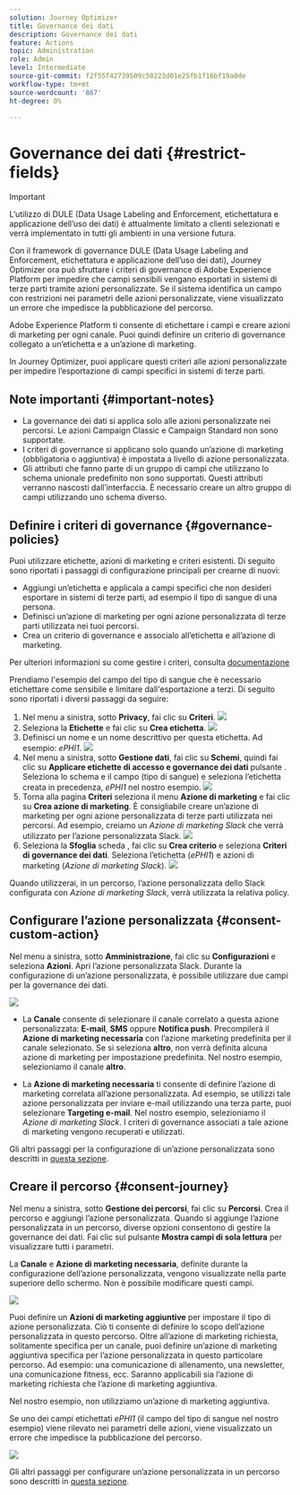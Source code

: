 ```yaml
---
solution: Journey Optimizer
title: Governance dei dati
description: Governance dei dati
feature: Actions
topic: Administration
role: Admin
level: Intermediate
source-git-commit: f2f55f42739509c50223d01e25fb1f16bf19a0de
workflow-type: tm+mt
source-wordcount: '867'
ht-degree: 0%

---
```


# Governance dei dati {#restrict-fields}


>[!IMPORTANT]
>
>L’utilizzo di DULE (Data Usage Labeling and Enforcement, etichettatura e applicazione dell’uso dei dati) è attualmente limitato a clienti selezionati e verrà implementato in tutti gli ambienti in una versione futura.

Con il framework di governance DULE (Data Usage Labeling and Enforcement, etichettatura e applicazione dell’uso dei dati), Journey Optimizer ora può sfruttare i criteri di governance di Adobe Experience Platform per impedire che campi sensibili vengano esportati in sistemi di terze parti tramite azioni personalizzate. Se il sistema identifica un campo con restrizioni nei parametri delle azioni personalizzate, viene visualizzato un errore che impedisce la pubblicazione del percorso.

Adobe Experience Platform ti consente di etichettare i campi e creare azioni di marketing per ogni canale. Puoi quindi definire un criterio di governance collegato a un’etichetta e a un’azione di marketing.

In Journey Optimizer, puoi applicare questi criteri alle azioni personalizzate per impedire l’esportazione di campi specifici in sistemi di terze parti.

## Note importanti {#important-notes}

* La governance dei dati si applica solo alle azioni personalizzate nei percorsi. Le azioni Campaign Classic e Campaign Standard non sono supportate.
* I criteri di governance si applicano solo quando un’azione di marketing (obbligatoria o aggiuntiva) è impostata a livello di azione personalizzata.
* Gli attributi che fanno parte di un gruppo di campi che utilizzano lo schema unionale predefinito non sono supportati. Questi attributi verranno nascosti dall’interfaccia. È necessario creare un altro gruppo di campi utilizzando uno schema diverso.

## Definire i criteri di governance {#governance-policies}

Puoi utilizzare etichette, azioni di marketing e criteri esistenti. Di seguito sono riportati i passaggi di configurazione principali per crearne di nuovi:

* Aggiungi un’etichetta e applicala a campi specifici che non desideri esportare in sistemi di terze parti, ad esempio il tipo di sangue di una persona.
* Definisci un’azione di marketing per ogni azione personalizzata di terze parti utilizzata nei tuoi percorsi.
* Crea un criterio di governance e associalo all’etichetta e all’azione di marketing.

Per ulteriori informazioni su come gestire i criteri, consulta [documentazione](https://experienceleague.adobe.com/docs/experience-platform/data-governance/policies/user-guide.html?lang=en#consent-policy)

Prendiamo l&#39;esempio del campo del tipo di sangue che è necessario etichettare come sensibile e limitare dall&#39;esportazione a terzi. Di seguito sono riportati i diversi passaggi da seguire:

1. Nel menu a sinistra, sotto **Privacy**, fai clic su **Criteri**.
   ![](assets/action-privacy0.png)
1. Seleziona la **Etichette** e fai clic su **Crea etichetta**.
   ![](assets/action-privacy1.png)
1. Definisci un nome e un nome descrittivo per questa etichetta. Ad esempio: _ePHI1_.
   ![](assets/action-privacy2.png)
1. Nel menu a sinistra, sotto **Gestione dati**, fai clic su **Schemi**, quindi fai clic su **Applicare etichette di accesso e governance dei dati** pulsante . Seleziona lo schema e il campo (tipo di sangue) e seleziona l’etichetta creata in precedenza, _ePHI1_ nel nostro esempio.
   ![](assets/action-privacy3.png)
1. Torna alla pagina **Criteri** seleziona il menu **Azione di marketing** e fai clic su **Crea azione di marketing**. È consigliabile creare un’azione di marketing per ogni azione personalizzata di terze parti utilizzata nei percorsi. Ad esempio, creiamo un _Azione di marketing Slack_ che verrà utilizzato per l’azione personalizzata Slack.
   ![](assets/action-privacy4.png)
1. Seleziona la **Sfoglia** scheda , fai clic su **Crea criterio** e seleziona **Criteri di governance dei dati**. Seleziona l’etichetta (_ePHI1_) e azioni di marketing (_Azione di marketing Slack_).
   ![](assets/action-privacy5.png)

Quando utilizzerai, in un percorso, l’azione personalizzata dello Slack configurata con _Azione di marketing Slack_, verrà utilizzata la relativa policy.

## Configurare l’azione personalizzata {#consent-custom-action}

Nel menu a sinistra, sotto **Amministrazione**, fai clic su **Configurazioni** e seleziona **Azioni**. Apri l’azione personalizzata Slack. Durante la configurazione di un’azione personalizzata, è possibile utilizzare due campi per la governance dei dati.

![](assets/action-privacy6.png)

* La **Canale** consente di selezionare il canale correlato a questa azione personalizzata: **E-mail**, **SMS** oppure **Notifica push**. Precompilerà il **Azione di marketing necessaria** con l’azione marketing predefinita per il canale selezionato. Se si seleziona **altro**, non verrà definita alcuna azione di marketing per impostazione predefinita. Nel nostro esempio, selezioniamo il canale **altro**.

* La **Azione di marketing necessaria** ti consente di definire l’azione di marketing correlata all’azione personalizzata. Ad esempio, se utilizzi tale azione personalizzata per inviare e-mail utilizzando una terza parte, puoi selezionare **Targeting e-mail**. Nel nostro esempio, selezioniamo il _Azione di marketing Slack_. I criteri di governance associati a tale azione di marketing vengono recuperati e utilizzati.

Gli altri passaggi per la configurazione di un’azione personalizzata sono descritti in [questa sezione](../action/about-custom-action-configuration.md#consent-management).

## Creare il percorso {#consent-journey}

Nel menu a sinistra, sotto **Gestione dei percorsi**, fai clic su **Percorsi**. Crea il percorso e aggiungi l’azione personalizzata.  Quando si aggiunge l’azione personalizzata in un percorso, diverse opzioni consentono di gestire la governance dei dati. Fai clic sul pulsante **Mostra campi di sola lettura** per visualizzare tutti i parametri.

La **Canale** e **Azione di marketing necessaria**, definite durante la configurazione dell’azione personalizzata, vengono visualizzate nella parte superiore dello schermo. Non è possibile modificare questi campi.

![](assets/action-privacy7.png)

Puoi definire un **Azioni di marketing aggiuntive** per impostare il tipo di azione personalizzata. Ciò ti consente di definire lo scopo dell’azione personalizzata in questo percorso. Oltre all’azione di marketing richiesta, solitamente specifica per un canale, puoi definire un’azione di marketing aggiuntiva specifica per l’azione personalizzata in questo particolare percorso. Ad esempio: una comunicazione di allenamento, una newsletter, una comunicazione fitness, ecc. Saranno applicabili sia l’azione di marketing richiesta che l’azione di marketing aggiuntiva.

Nel nostro esempio, non utilizziamo un’azione di marketing aggiuntiva.

Se uno dei campi etichettati _ePHI1_ (il campo del tipo di sangue nel nostro esempio) viene rilevato nei parametri delle azioni, viene visualizzato un errore che impedisce la pubblicazione del percorso.

![](assets/action-privacy8.png)

Gli altri passaggi per configurare un’azione personalizzata in un percorso sono descritti in [questa sezione](../building-journeys/using-custom-actions.md).
